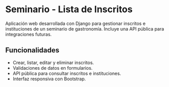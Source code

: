 # Seminario - Lista de Inscritos

Aplicación web desarrollada con Django para gestionar inscritos e instituciones de un seminario de gastronomía. Incluye una API pública para integraciones futuras.

## Funcionalidades
- Crear, listar, editar y eliminar inscritos.
- Validaciones de datos en formularios.
- API pública para consultar inscritos e instituciones.
- Interfaz responsiva con Bootstrap.

